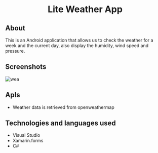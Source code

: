 <h1 align = "center"> Lite Weather App </h1>

## About ##
This is an Android application that allows us to check the weather for a week and the current day, also display the humidity, wind speed and pressure.

## Screenshots ##
![wea](https://user-images.githubusercontent.com/78959562/194786036-0cc6ef98-ed75-43dd-bd49-ea7fe7a1fd5b.png)

## ApIs ##
* Weather data is retrieved from openweathermap

## Technologies and languages used ##
* Visual Studio
* Xamarin.forms
* C#
